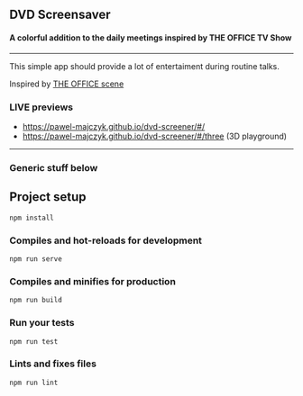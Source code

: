 
## DVD Screensaver
#### A colorful addition to the daily meetings inspired by THE OFFICE TV Show
---
This simple app should provide a lot of entertaiment during routine talks.

Inspired by [THE OFFICE scene](https://www.youtube.com/watch?v=QOtuX0jL85Y)

### LIVE previews

+ https://pawel-majczyk.github.io/dvd-screener/#/
+ https://pawel-majczyk.github.io/dvd-screener/#/three (3D playground)

---
### Generic stuff below

## Project setup
```
npm install
```

### Compiles and hot-reloads for development
```
npm run serve
```

### Compiles and minifies for production
```
npm run build
```

### Run your tests
```
npm run test
```

### Lints and fixes files
```
npm run lint
```
